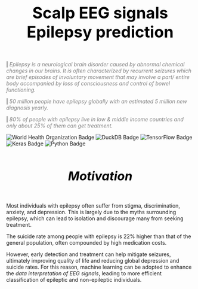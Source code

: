 ## <div style="padding: 35px;color:white;margin:10;font-size:200%;text-align:center;display:fill;border-radius:10px;overflow:hidden;background-image: url(https://images.pexels.com/photos/7078619/pexels-photo-7078619.jpeg?auto=compress&cs=tinysrgb&w=1260&h=750&dpr=1)"><b><span style='color:black'><strong> Scalp EEG signals Epilepsy prediction </strong></span></b> </div> 

| <span style="color: grey;">*Epilepsy is a neurological brain disorder caused by abnormal chemical changes in our brains. It is often characterized by recurrent seizures which are brief episodes of involuntary movement that may involve a part/ entire body accompanied by loss of consciousness and control of bowel functioning.*</span>

| <span style="color: grey;">*50 million people have epilepsy globally with an estimated 5 million new diagnosis yearly.*</span>

| <span style="color: grey;">*80% of people with epilepsy live in low & middle income countries and only about 25% of them can get treatment.*</span>


![World Health Organization Badge](https://img.shields.io/badge/World%20Health%20Organization-0093D5?logo=worldhealthorganization&logoColor=fff&style=for-the-badge)
![DuckDB Badge](https://img.shields.io/badge/DuckDB-FFF000?logo=duckdb&logoColor=000&style=for-the-badge)
![TensorFlow Badge](https://img.shields.io/badge/TensorFlow-FF6F00?logo=tensorflow&logoColor=fff&style=for-the-badge)
![Keras Badge](https://img.shields.io/badge/Keras-D00000?logo=keras&logoColor=fff&style=for-the-badge)
![Python Badge](https://img.shields.io/badge/Python-3776AB?logo=python&logoColor=fff&style=for-the-badge)


### <div style="padding: 35px;color:white;margin:10;font-size:200%;text-align:center;display:fill;border-radius:10px;overflow:hidden;background-image: url(https://images.pexels.com/photos/7078619/pexels-photo-7078619.jpeg?auto=compress&cs=tinysrgb&w=1260&h=750&dpr=1)"><b><span style='color:black'><strong>*Motivation*</strong></span></b> </div> 

Most individuals with epilepsy often suffer from stigma, discrimination, anxiety, and depression. This is largely due to the myths surrounding epilepsy, which can lead to isolation and discourage many from seeking treatment.

The suicide rate among people with epilepsy is 22% higher than that of the general population, often compounded by high medication costs.

However, early detection and treatment can help mitigate seizures, ultimately improving quality of life and reducing global depression and suicide rates. For this reason, machine learning can be adopted to enhance the *data interpretation of EEG signals*, leading to more efficient classification of epileptic and non-epileptic individuals.



